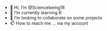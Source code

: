 - 👋 Hi, I’m @Sciencebeing18
- 🌱 I’m currently learning R
- 💞️ I’m looking to collaborate on some projects
- 📫 How to reach me ... via my account

<!---
Sciencebeing18/Sciencebeing18 is a ✨ special ✨ repository because its `README.md` (this file) appears on your GitHub profile.
You can click the Preview link to take a look at your changes.
--->
